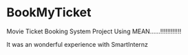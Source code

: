 # BookMyTicket
Movie Ticket Booking System Project Using MEAN......!!!!!!!!!!!!

It was an wonderful experience with SmartInternz


